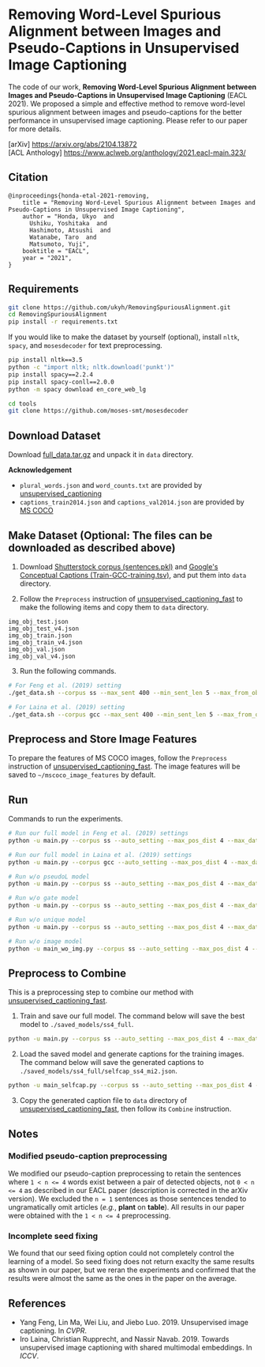 
# Removing Word-Level Spurious Alignment between Images and Pseudo-Captions in Unsupervised Image Captioning

The code of our work, **Removing Word-Level Spurious Alignment between Images and Pseudo-Captions in Unsupervised Image Captioning** (EACL 2021). We proposed a simple and effective method to remove word-level spurious alignment between images and pseudo-captions for the better performance in unsupervised image captioning. Please refer to our paper for more details.  

[arXiv] https://arxiv.org/abs/2104.13872  
[ACL Anthology] https://www.aclweb.org/anthology/2021.eacl-main.323/


## Citation
```
@inproceedings{honda-etal-2021-removing,
    title = "Removing Word-Level Spurious Alignment between Images and Pseudo-Captions in Unsupervised Image Captioning",
    author = "Honda, Ukyo  and
      Ushiku, Yoshitaka  and
      Hashimoto, Atsushi  and
      Watanabe, Taro  and
      Matsumoto, Yuji",
    booktitle = "EACL",
    year = "2021",
}
```


## Requirements
```bash
git clone https://github.com/ukyh/RemovingSpuriousAlignment.git
cd RemovingSpuriousAlignment
pip install -r requirements.txt
```

If you would like to make the dataset by yourself (optional), install `nltk`, `spacy`, and `mosesdecoder` for text preprocessing.
```bash
pip install nltk==3.5
python -c "import nltk; nltk.download('punkt')"
pip install spacy==2.2.4
pip install spacy-conll==2.0.0
python -m spacy download en_core_web_lg

cd tools
git clone https://github.com/moses-smt/mosesdecoder
```


## Download Dataset
Download [full_data.tar.gz](https://drive.google.com/file/d/1e-JmBn62qVY9MDRx7niZS9Ta_g8kHC0h/view?usp=sharing) and unpack it in `data` directory.

**Acknowledgement**  
* `plural_words.json` and `word_counts.txt` are provided by [unsupervised_captioning](https://github.com/fengyang0317/unsupervised_captioning)
* `captions_train2014.json` and `captions_val2014.json` are provided by [MS COCO](https://cocodataset.org/)


## Make Dataset (Optional: The files can be downloaded as described above)
1. Download [Shutterstock corpus (sentences.pkl)](https://rochester.box.com/s/f7g31ufkp19vd6l3y9jpzf7gnjcxqxpd) and [Google's Conceptual Captions (Train-GCC-training.tsv)](https://ai.google.com/research/ConceptualCaptions/), and put them into `data` directory.

2. Follow the `Preprocess` instruction of [unsupervised_captioning_fast](https://github.com/ukyh/unsupervised_captioning_fast.git) to make the following items and copy them to `data` directory.
```
img_obj_test.json
img_obj_test_v4.json
img_obj_train.json
img_obj_train_v4.json
img_obj_val.json
img_obj_val_v4.json
```

3. Run the following commands.
```bash
# For Feng et al. (2019) setting
./get_data.sh --corpus ss --max_sent 400 --min_sent_len 5 --max_from_obj 4 --workers 70 --oid v2

# For Laina et al. (2019) setting
./get_data.sh --corpus gcc --max_sent 400 --min_sent_len 5 --max_from_obj 4 --workers 70 --oid v4
```


## Preprocess and Store Image Features
To prepare the features of MS COCO images, follow the `Preprocess` instruction of [unsupervised_captioning_fast](https://github.com/ukyh/unsupervised_captioning_fast.git). The image features will be saved to `~/mscoco_image_features` by default.


## Run
Commands to run the experiments.
```bash
# Run our full model in Feng et al. (2019) settings
python -u main.py --corpus ss --auto_setting --max_pos_dist 4 --max_data -1 --img_dir ~/mscoco_image_features --epoch_size 100 --batch_train 8 --batch_eval 32 --early_stop 20 --norm_img --use_gate --use_pseudoL --pos_gate_weight 16 --loss_weight 1 --use_unique --device 0

# Run our full model in Laina et al. (2019) settings
python -u main.py --corpus gcc --auto_setting --max_pos_dist 4 --max_data -1 --img_dir ~/mscoco_image_features --epoch_size 100 --batch_train 8 --batch_eval 32 --early_stop 20 --norm_img --use_gate --use_pseudoL --pos_gate_weight 16 --loss_weight 1 --use_unique --device 0

# Run w/o pseudoL model
python -u main.py --corpus ss --auto_setting --max_pos_dist 4 --max_data -1 --img_dir ~/mscoco_image_features --epoch_size 100 --batch_train 8 --batch_eval 32 --early_stop 20 --norm_img --use_gate --use_unique --device 0

# Run w/o gate model
python -u main.py --corpus ss --auto_setting --max_pos_dist 4 --max_data -1 --img_dir ~/mscoco_image_features --epoch_size 100 --batch_train 8 --batch_eval 32 --early_stop 20 --norm_img --use_unique --device 0

# Run w/o unique model
python -u main.py --corpus ss --auto_setting --max_pos_dist 4 --max_data -1 --img_dir ~/mscoco_image_features --epoch_size 100 --batch_train 8 --batch_eval 32 --early_stop 20 --norm_img --use_gate --use_pseudoL --pos_gate_weight 16 --loss_weight 1 --device 0

# Run w/o image model
python -u main_wo_img.py --corpus ss --auto_setting --max_pos_dist 4 --max_data -1 --img_dir ~/mscoco_image_features --epoch_size 100 --batch_train 8 --batch_eval 32 --early_stop 20 --norm_img --use_gate --use_pseudoL --pos_gate_weight 16 --loss_weight 1 --use_unique --device 0
```


## Preprocess to Combine
This is a preprocessing step to combine our method with [unsupervised_captioning_fast](https://github.com/ukyh/unsupervised_captioning_fast.git).

1. Train and save our full model. The command below will save the best model to `./saved_models/ss4_full`.
```bash
python -u main.py --corpus ss --auto_setting --max_pos_dist 4 --max_data -1 --img_dir ~/mscoco_image_features --epoch_size 100 --batch_train 8 --batch_eval 32 --early_stop 20 --norm_img --use_gate --use_pseudoL --pos_gate_weight 16 --loss_weight 1 --use_unique --device 0 --save --model_path ss4_full 
```

2. Load the saved model and generate captions for the training images. The command below will save the generated captions to `./saved_models/ss4_full/selfcap_ss4_mi2.json`.
```bash
python -u main_selfcap.py --corpus ss --auto_setting --max_pos_dist 4 --min_intersect 2 --img_dir ~/mscoco_image_features --batch_eval 32 --norm_img --use_gate --use_pseudoL --pos_gate_weight 16 --loss_weight 1 --use_unique --device 0 --model_path ss4_full --gen_path selfcap_ss4_mi2.json
```

3. Copy the generated caption file to `data` directory of [unsupervised_captioning_fast](https://github.com/ukyh/unsupervised_captioning_fast.git), then follow its `Combine` instruction.


## Notes
### Modified pseudo-caption preprocessing
We modified our pseudo-caption preprocessing to retain the sentences where `1 < n <= 4` words exist between a pair of detected objects, not `0 < n <= 4` as described in our EACL paper (description is corrected in the arXiv version).
We excluded the `n = 1` sentences as those sentences tended to ungramatically omit articles (_e.g._, **plant** on **table**). All results in our paper were obtained with the `1 < n <= 4` preprocessing.

### Incomplete seed fixing
We found that our seed fixing option could not completely control the learning of a model.
So seed fixing does not return exaclty the same results as shown in our paper, but we reran the experiments and confirmed that the results were almost the same as the ones in the paper on the average.


## References
* Yang Feng, Lin Ma, Wei Liu, and Jiebo Luo. 2019. Unsupervised image captioning. In _CVPR_.
* Iro Laina, Christian Rupprecht, and Nassir Navab. 2019. Towards unsupervised image captioning with shared multimodal embeddings. In _ICCV_.

